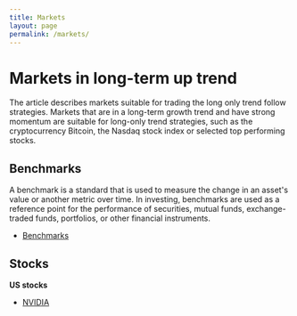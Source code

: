 ```yaml
---
title: Markets
layout: page
permalink: /markets/
---
```


# Markets in long-term up trend
The article describes markets suitable for trading the long only trend follow strategies. Markets that are in a long-term growth trend and have strong momentum are suitable for long-only trend strategies, such as the cryptocurrency Bitcoin, the Nasdaq stock index or selected top performing stocks.

## Benchmarks
A benchmark is a standard that is used to measure the change in an asset's value or another metric over time. In investing, benchmarks are used as a reference point for the performance of securities, mutual funds, exchange-traded funds, portfolios, or other financial instruments.

* [Benchmarks](/markets/pages/benchmarks/)

## Stocks
**US stocks**
* [NVIDIA](/markets/pages/nvda/)

<!--
### India stocks

### Japan stocks

### Australia stocks

### Poland stocks
-->
